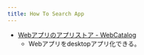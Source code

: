 ```yaml
---
title: How To Search App
---
```

- [Webアプリのアプリストア - WebCatalog](https://webcatalog.io/ja/apps/)
	- Webアプリをdesktopアプリ化できる。
